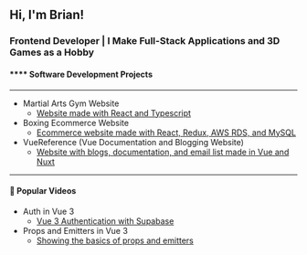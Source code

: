 ## Hi, I'm Brian!
### Frontend Developer | I Make Full-Stack Applications and 3D Games as a Hobby

#### **** Software Development Projects
-----
- Martial Arts Gym Website
  - [Website made with React and Typescript](https://fitness-webkit.vercel.app/)
- Boxing Ecommerce Website
  - [Ecommerce website made with React, Redux, AWS RDS, and MySQL](https://title-boxing-store.vercel.app/#)
- VueReference (Vue Documentation and Blogging Website)
  - [Website with blogs, documentation, and email list made in Vue and Nuxt](https://vuereference.com/)
 -----
 #### 🌱 Popular Videos
 - Auth in Vue 3
   - [Vue 3 Authentication with Supabase](https://www.youtube.com/watch?v=TXaL_S0TDSg&t=904s)
- Props and Emitters in Vue 3
   - [Showing the basics of props and emitters](https://www.youtube.com/watch?v=VLQLd_Xy8Zc&t=41s)
<!--
**BrianDriscollCode/BrianDriscollCode** is a ✨ _special_ ✨ repository because its `README.md` (this file) appears on your GitHub profile.

Here are some ideas to get you started:

- 🔭 I’m currently working on ...
- 🌱 I’m currently learning ...
- 👯 I’m looking to collaborate on ...
- 🤔 I’m looking for help with ...
- 💬 Ask me about ...
- 📫 How to reach me: ...
- 😄 Pronouns: ...
- ⚡ Fun fact: ...
-->
